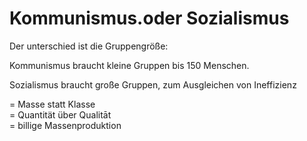 # Kommunismus.oder Sozialismus

Der unterschied ist die Gruppengröße:

Kommunismus braucht kleine Gruppen
bis 150 Menschen.

Sozialismus braucht große Gruppen,
zum Ausgleichen von Ineffizienz

= Masse statt Klasse  
= Quantität über Qualitāt  
= billige Massenproduktion
